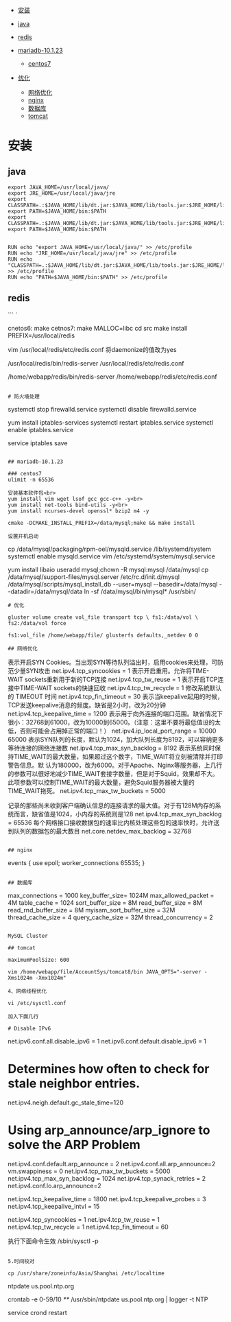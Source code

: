 <!-- TOC depthFrom:1 depthTo:6 withLinks:1 updateOnSave:1 orderedList:0 -->

 - [安装](#安装)

  - [java](#java)
  - [redis](#redis)
  - [mariadb-10.1.23](#mariadb-10123)

    - [centos7](#centos7)

- [优化](#优化)

  - [网络优化](#网络优化)
  - [nginx](#nginx)
  - [数据库](#数据库)
  - [tomcat](#tomcat)

<!-- /TOC -->

 # 安装

## java

```
export JAVA_HOME=/usr/local/java/
export JRE_HOME=/usr/local/java/jre
export CLASSPATH=.:$JAVA_HOME/lib/dt.jar:$JAVA_HOME/lib/tools.jar:$JRE_HOME/lib:$CLASSPATH
export PATH=$JAVA_HOME/bin:$PATH
export CLASSPATH=.:$JAVA_HOME/lib/dt.jar:$JAVA_HOME/lib/tools.jar:$JRE_HOME/lib:$CLASSPATH
export PATH=$JAVA_HOME/bin:$PATH


RUN echo "export JAVA_HOME=/usr/local/java/" >> /etc/profile
RUN echo "JRE_HOME=/usr/local/java/jre" >> /etc/profile
RUN echo "CLASSPATH=.:$JAVA_HOME/lib/dt.jar:$JAVA_HOME/lib/tools.jar:$JRE_HOME/lib:$CLASSPATH" >> /etc/profile
RUN echo "PATH=$JAVA_HOME/bin:$PATH" >> /etc/profile
```

## redis

``` `

cnetos6: make cetnos7: make MALLOC=libc cd src make install PREFIX=/usr/local/redis

vim /usr/local/redis/etc/redis.conf 将daemonize的值改为yes

/usr/local/redis/bin/redis-server /usr/local/redis/etc/redis.conf



/home/webapp/redis/bin/redis-server /home/webapp/redis/etc/redis.conf
```

# 防火墙处理

```
systemctl stop firewalld.service
systemctl disable firewalld.service

yum install iptables-services
systemctl restart iptables.service
systemctl enable iptables.service

service iptables save
```

## mariadb-10.1.23

### centos7
ulimit -n 65536

安装基本软件包<br>
yum install vim wget lsof gcc gcc-c++ -y<br>
yum install net-tools bind-utils -y<br>
yum install ncurses-devel openssl* bzip2 m4 -y

cmake -DCMAKE_INSTALL_PREFIX=/data/mysql;make && make install

设置开机启动
```
cp /data/mysql/packaging/rpm-oel/mysqld.service /lib/systemd/system
systemctl enable mysqld.service
vim /etc/systemd/system/mysql.service

yum install libaio
useradd mysql;chown -R mysql:mysql /data/mysql
cp /data/mysql/support-files/mysql.server /etc/rc.d/init.d/mysql
/data/mysql/scripts/mysql_install_db --user=mysql --basedir=/data/mysql --datadir=/data/mysql/data
ln -sf /data/mysql/bin/mysql* /usr/sbin/
```
# 优化

gluster volume create vol_file transport tcp \ fs1:/data/vol \ fs2:/data/vol force

fs1:vol_file /home/webapp/file/ glusterfs defaults,_netdev 0 0

## 网络优化

```

表示开启SYN Cookies。当出现SYN等待队列溢出时，启用cookies来处理，可防范少量SYN攻击 net.ipv4.tcp_syncookies = 1 表示开启重用。允许将TIME-WAIT sockets重新用于新的TCP连接 net.ipv4.tcp_tw_reuse = 1 表示开启TCP连接中TIME-WAIT sockets的快速回收 net.ipv4.tcp_tw_recycle = 1 修改系統默认的 TIMEOUT 时间 net.ipv4.tcp_fin_timeout = 30 表示当keepalive起用的时候，TCP发送keepalive消息的频度。缺省是2小时，改为20分钟 net.ipv4.tcp_keepalive_time = 1200 表示用于向外连接的端口范围。缺省情况下很小：32768到61000，改为10000到65000。（注意：这里不要将最低值设的太低，否则可能会占用掉正常的端口！） net.ipv4.ip_local_port_range = 10000 65000 表示SYN队列的长度，默认为1024，加大队列长度为8192，可以容纳更多等待连接的网络连接数 net.ipv4.tcp_max_syn_backlog = 8192 表示系统同时保持TIME_WAIT的最大数量，如果超过这个数字，TIME_WAIT将立刻被清除并打印警告信息。默 认为180000，改为6000。对于Apache、Nginx等服务器，上几行的参数可以很好地减少TIME_WAIT套接字数量，但是对于Squid，效果却不大。此项参数可以控制TIME_WAIT的最大数量，避免Squid服务器被大量的TIME_WAIT拖死。 net.ipv4.tcp_max_tw_buckets = 5000

记录的那些尚未收到客户端确认信息的连接请求的最大值。对于有128M内存的系统而言，缺省值是1024，小内存的系统则是128 net.ipv4.tcp_max_syn_backlog = 65536 每个网络接口接收数据包的速率比内核处理这些包的速率快时，允许送到队列的数据包的最大数目 net.core.netdev_max_backlog = 32768
```

## nginx

```

events { use epoll; worker_connections 65535; }
```

## 数据库

```

max_connections = 1000 key_buffer_size= 1024M max_allowed_packet = 4M table_cache = 1024 sort_buffer_size = 8M read_buffer_size = 8M read_rnd_buffer_size = 8M myisam_sort_buffer_size = 32M thread_cache_size = 4 query_cache_size = 32M thread_concurrency = 2
```

MySQL Cluster

## tomcat

maximumPoolSize: 600

vim /home/webapp/file/AccountSys/tomcat8/bin JAVA_OPTS="-server -Xms1024m -Xmx1024m"

4、网络线程优化

vi /etc/sysctl.conf

加入下面几行

# Disable IPv6

```

net.ipv6.conf.all.disable_ipv6 = 1 net.ipv6.conf.default.disable_ipv6 = 1

# Determines how often to check for stale neighbor entries.

net.ipv4.neigh.default.gc_stale_time=120

# Using arp_announce/arp_ignore to solve the ARP Problem

net.ipv4.conf.default.arp_announce = 2 net.ipv4.conf.all.arp_announce=2 vm.swappiness = 0 net.ipv4.tcp_max_tw_buckets = 5000 net.ipv4.tcp_max_syn_backlog = 1024 net.ipv4.tcp_synack_retries = 2 net.ipv4.conf.lo.arp_announce=2

net.ipv4.tcp_keepalive_time = 1800 net.ipv4.tcp_keepalive_probes = 3 net.ipv4.tcp_keepalive_intvl = 15

net.ipv4.tcp_syncookies = 1 net.ipv4.tcp_tw_reuse = 1 net.ipv4.tcp_tw_recycle = 1 net.ipv4.tcp_fin_timeout = 60

执行下面命令生效 /sbin/sysctl -p
```

5.时间校对

cp /usr/share/zoneinfo/Asia/Shanghai /etc/localtime

```

ntpdate us.pool.ntp.org

crontab -e 0-59/10 _**_ /usr/sbin/ntpdate us.pool.ntp.org | logger -t NTP

service crond restart
```
